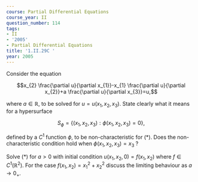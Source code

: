 ```yaml
---
course: Partial Differential Equations
course_year: II
question_number: 114
tags:
- II
- '2005'
- Partial Differential Equations
title: '1.II.29C '
year: 2005
---
```



Consider the equation

$$x_{2} \frac{\partial u}{\partial x_{1}}-x_{1} \frac{\partial u}{\partial x_{2}}+a \frac{\partial u}{\partial x_{3}}=u,$$

where $a \in \mathbb{R}$, to be solved for $u=u\left(x_{1}, x_{2}, x_{3}\right)$. State clearly what it means for a hypersurface

$$S_{\phi}=\left\{\left(x_{1}, x_{2}, x_{3}\right): \phi\left(x_{1}, x_{2}, x_{3}\right)=0\right\},$$

defined by a $C^{1}$ function $\phi$, to be non-characteristic for $(*)$. Does the non-characteristic condition hold when $\phi\left(x_{1}, x_{2}, x_{3}\right)=x_{3}$ ?

Solve $(*)$ for $a>0$ with initial condition $u\left(x_{1}, x_{2}, 0\right)=f\left(x_{1}, x_{2}\right)$ where $f \in C^{1}\left(\mathbb{R}^{2}\right)$. For the case $f\left(x_{1}, x_{2}\right)=x_{1}^{2}+x_{2}^{2}$ discuss the limiting behaviour as $a \rightarrow 0_{+}$.